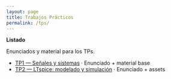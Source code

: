 ```yaml
---
layout: page
title: Trabajos Prácticos
permalink: /tps/
---
```


<div class="card soft" style="margin-top:.5rem">
  <strong>Listado</strong>
</div>

<p class="text-dim">Enunciados y material para los TPs.</p>

<ul class="nice-list">
  <!-- Dejé ejemplos; reemplazá/duplicá estos <li> según tus TPs reales -->
  <li>
    <a href="#">TP1 — Señales y sistemas</a>
    <span class="text-dim"> · Enunciado + material base</span>
  </li>
  <li>
    <a href="#">TP2 — LTspice: modelado y simulación</a>
    <span class="text-dim"> · Enunciado + assets</span>
  </li>
</ul>
